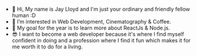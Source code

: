 - 👋 Hi, My name is Jay Lloyd and I'm just your ordinary and friendly fellow human :D
- 👀 I’m interested in Web Development, Cinematography & Coffee.
- 🌱 My goal for the year is to learn more about ReactJs & Node.js.
- 😎 I want to become a web developer because it's where I find myself confident in doing and a profession where I find it fun which makes it for me worth it to do for a living.

<!---
JLDaquipa/JLDaquipa is a ✨ special ✨ repository because its `README.md` (this file) appears on your GitHub profile.
You can click the Preview link to take a look at your changes.
--->
